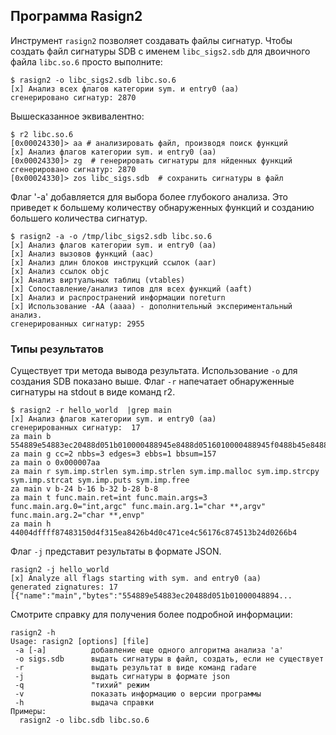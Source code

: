 ## Программа Rasign2

Инструмент `rasign2` позволяет создавать файлы сигнатур. Чтобы создать файл сигнатуры SDB с именем `libc_sigs2.sdb` для двоичного файла `libc.so.6` просто выполните:

```
$ rasign2 -o libc_sigs2.sdb libc.so.6
[x] Анализ всех флагов категории sym. и entry0 (aa)
сгенерировано сигнатур: 2870
```

Вышесказанное эквивалентно:

```
$ r2 libc.so.6
[0x00024330]> aa # анализировать файл, производя поиск функций
[x] Анализ флагов категории sym. и entry0 (aa)
[0x00024330]> zg  # генерировать сигнатуры для нйденных функций
сгенерировано сигнатур: 2870
[0x00024330]> zos libc_sigs.sdb  # сохранить сигнатуры в файл
```

Флаг '-a' добавляется для выбора более глубокого анализа. Это приведет к большему количеству обнаруженных функций и созданию большего количества сигнатур.

```
$ rasign2 -a -o /tmp/libc_sigs2.sdb libc.so.6
[x] Анализ флагов категории sym. и entry0 (aa)
[x] Анализ вызовов функций (aac)
[x] Анализ длин блоков инструкций ссылок (aar)
[x] Анализ ссылок objc
[x] Анализ виртуальных таблиц (vtables)
[x] Сопоставление/анализ типов для всех функций (aaft)
[x] Анализ и распространений информации noreturn
[x] Использование -AA (aaaa) - дополнительный экспериментальный анализ.
сгенерированных сигнатур: 2955
```

### Типы результатов

Существует три метода вывода результата. Использование `-o` для создания SDB показано выше. Флаг `-r` напечатает обнаруженные сигнатуры на stdout в виде команд r2.

```
$ rasign2 -r hello_world  |grep main
[x] Анализ флагов категории sym. и entry0 (aa)
сгенерированных сигнатур:  17
za main b 554889e54883ec20488d051b010000488945e8488d0516010000488945f0488b45e84889c7e88cfeffff8945e0488b45f04889c7e87dfeffff8945e48b55e08b45e401d083c00148984889c7e875feffff488945f848837df800743e488b55e8488b45f84889d64889c7e827feffff488b55f0488b45f84889d64889c7e854feffff488b45f84889c7e818feffff488b45f84889c7e8ecfdffff90c9c3:ffffffffffffffffff000000000000ffffffffff000000000000ffffffffffffffffffffffff00000000ffffffffffffffffffffff00000000ffffffffffffffffffffffffffffffffffffffff00000000ffffffffffffffffffff00ffffffffffffffffffffffffffffff00000000ffffffffffffffffffffffffffffff00000000ffffffffffffffff00000000ffffffffffffffff00000000ffffff
za main g cc=2 nbbs=3 edges=3 ebbs=1 bbsum=157
za main o 0x000007aa
za main r sym.imp.strlen sym.imp.strlen sym.imp.malloc sym.imp.strcpy sym.imp.strcat sym.imp.puts sym.imp.free
za main v b-24 b-16 b-32 b-28 b-8
za main t func.main.ret=int func.main.args=3 func.main.arg.0="int,argc" func.main.arg.1="char **,argv" func.main.arg.2="char **,envp"
za main h 44004dffff87483150d4f315ea8426b4d0c471ce4c56176c874513b24d0266b4
```

Флаг `-j` представит результаты в формате JSON.

```
rasign2 -j hello_world
[x] Analyze all flags starting with sym. and entry0 (aa)
generated zignatures: 17
[{"name":"main","bytes":"554889e54883ec20488d051b01000048894...
```

Смотрите справку для получения более подробной информации:

```
rasign2 -h
Usage: rasign2 [options] [file]
 -a [-a]          добавление еще одного алгоритма анализа 'a' 
 -o sigs.sdb      выдать сигнатуры в файл, создать, если не существует
 -r               выдать результат в виде команд radare
 -j               выдать сигнатуры в формате json
 -q               "тихий" режим
 -v               показать информацию о версии программы
 -h               выдача справки
Примеры:
  rasign2 -o libc.sdb libc.so.6
```
